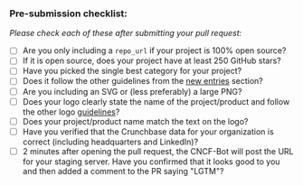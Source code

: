 ### Pre-submission checklist:

*Please check each of these after submitting your pull request:*

* [ ] Are you only including a `repo_url` if your project is 100% open source?
* [ ] If it is open source, does your project have at least 250 GitHub stars?
* [ ] Have you picked the single best category for your project?
* [ ] Does it follow the other guidelines from the [new entries](https://github.com/cncf/landscape#new-entries) section?
* [ ] Are you including an SVG or (less preferably) a large PNG?
* [ ] Does your logo clearly state the name of the project/product and follow the other logo [guidelines](https://github.com/cncf/landscape#logos)?
* [ ] Does your project/product name match the text on the logo?
* [ ] Have you verified that the Crunchbase data for your organization is correct (including headquarters and LinkedIn)?
* [ ] 2 minutes after opening the pull request, the CNCF-Bot will post the URL for your staging server. Have you confirmed that it looks good to you and then added a comment to the PR saying "LGTM"?
